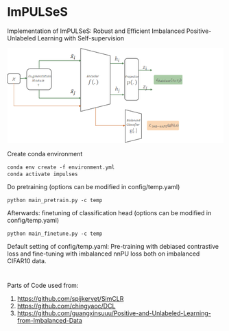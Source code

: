# ImPULSeS
Implementation of ImPULSeS: Robust and Efficient Imbalanced Positive-Unlabeled
Learning with Self-supervision

<p align="center">
  <img src="media/flowchart.png?raw=true" width="600"/>
</p>

Create conda environment
```
conda env create -f environment.yml
conda activate impulses
```

Do pretraining (options can be modified in config/temp.yaml)
```
python main_pretrain.py -c temp
```
Afterwards: finetuning of classification head (options can be modified in config/temp.yaml)
```
python main_finetune.py -c temp
```
Default setting of config/temp.yaml: Pre-training with debiased contrastive loss and fine-tuning with imbalanced nnPU loss both on imbalanced CIFAR10 data.

#
Parts of Code used from: 
1. https://github.com/spijkervet/SimCLR
2. https://github.com/chingyaoc/DCL
3. https://github.com/guangxinsuuu/Positive-and-Unlabeled-Learning-from-Imbalanced-Data 

